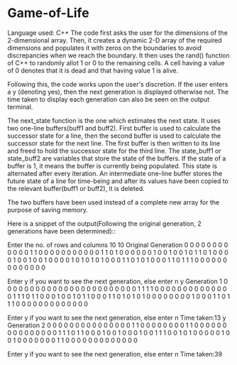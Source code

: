 # Game-of-Life
Language used: C++
The code first asks the user for the dimensions of the 2-dimensional array. Then, it creates a dynamic 2-D array of the required dimensions and populates it with zeros on the boundaries to avoid discrepancies when we reach the boundary.
It then uses the rand() function of C++ to randomly allot 1 or 0 to the remaining cells. A cell having a value of 0 denotes that it is dead and that having value 1 is alive.

Following this, the code works upon the user's discretion. If the user enters a y (denoting yes), then the next generation is displayed otherwise not. The time taken to display each generation can also be seen on the output terminal.

The next_state function is the one which estimates the next state. It uses two one-line buffers(buff1 and buff2). First buffer is used to calculate the successor state for a line, then the second buffer is used to calculate the successor state for the next line. The first buffer is then written to its line and freed to hold the successor state for the third line. The state_buff1 or state_buff2 are variables that store the state of the buffers. If the state of a buffer is 1, it means the buffer is currently being populated. This state is alternated after every iteration. 
An intermediate one-line buffer stores the future state of a line for time-being and after its values have been copied to the relevant buffer(buff1 or buff2), it is deleted. 

The two buffers have been used instead of a complete new array for the purpose of saving memory. 

Here is a snippet of the output(Following the original generation, 2 generations have been determined)::

Enter the no. of rows and columns
10
10
Original Generation
0 0 0 0 0 0 0 0 0 0
0 0 1 1 0 0 0 0 0 0
0 0 0 0 0 1 1 0 1 0
0 0 0 0 0 1 0 0 1 0
0 1 0 1 1 0 1 0 0 0
0 1 0 0 1 0 0 1 0 0
0 0 1 0 1 0 1 0 1 0
0 0 1 1 0 1 0 1 0 0
0 1 1 0 1 1 1 0 0 0
0 0 0 0 0 0 0 0 0 0

Enter y if you want to see the next generation, else enter n
y
Generation 1
0 0 0 0 0 0 0 0 0 0
0 0 0 0 0 0 0 0 0 0
0 0 0 0 1 1 1 1 0 0
0 0 0 0 0 0 0 0 0 0
0 0 1 1 1 0 1 1 0 0
0 1 0 0 1 0 1 1 0 0
0 1 1 0 1 0 1 0 1 0
0 0 0 0 0 0 0 1 0 0
0 1 1 0 1 1 1 0 0 0
0 0 0 0 0 0 0 0 0 0

Enter y if you want to see the next generation, else enter n
Time taken:13
y
Generation 2
0 0 0 0 0 0 0 0 0 0
0 0 0 0 0 1 1 0 0 0
0 0 0 0 0 1 1 0 0 0
0 0 0 0 0 0 0 0 0 0
0 0 1 1 1 0 1 1 0 0
0 1 0 0 1 0 0 0 1 0
0 1 1 1 0 0 1 0 1 0
0 0 0 0 1 0 0 1 0 0
0 0 0 0 0 1 1 0 0 0
0 0 0 0 0 0 0 0 0 0

Enter y if you want to see the next generation, else enter n
Time taken:39
